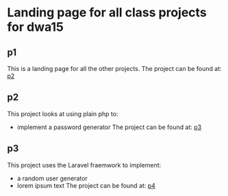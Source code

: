 # Landing page for all class projects for dwa15

## p1
This is a landing page for all the other projects.
The project can be found at: [p2](http://www.terrywebdev.me/p2/)


## p2
This project looks at using plain php to:
+ implement a password generator
The project can be found at: [p3](http://www.terrywebdev.me/p2/)

## p3
This project uses the Laravel fraemwork to implement:
+ a random user generator
+ lorem ipsum text
The project can be found at: [p4](#) 
